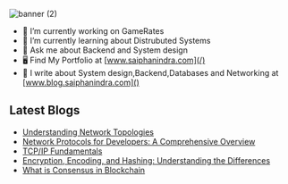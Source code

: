 

![banner (2)](https://github.com/saiphanindra1010/saiphanindra1010/assets/52729974/13c7c649-3437-4123-9321-370d838f256b)
<!---
<a href="https://www.w3schools.com" >![LeetCode](https://img.shields.io/badge/LeetCode-FFA116?style=for-the-badge&logo=LeetCode&logoColor=000000)</a>//
 <a href="mailto:saiphanindra1010@gmail.com">![Gmail](https://img.shields.io/badge/Gmail-EA4335?style=for-the-badge&logo=Gmail&logoColor=FFFFFF)</a>
 ![Hashnode](https://img.shields.io/badge/Hashnode-2962FF?style=for-the-badge&logo=Hashnode&logoColor=FFFFFF)

-->

 
- 🔭 I’m currently working on GameRates
- 🌱 I’m currently learning about Distrubuted Systems
- 💬 Ask me about Backend and System design
- 🖥️ Find My Portfolio at [www.saiphanindra.com](/)
- 📖 I write about System design,Backend,Databases and Networking at [www.blog.saiphanindra.com]()
 ## Latest Blogs
 <!-- BLOG-POST-LIST:START -->
- [Understanding Network Topologies](https://saiphanindra.hashnode.dev/understanding-network-topologies)
- [Network Protocols for Developers: A Comprehensive Overview](https://saiphanindra.hashnode.dev/network-protocols-for-developers-a-comprehensive-overview)
- [TCP/IP Fundamentals](https://saiphanindra.hashnode.dev/tcpip-fundamentals)
- [Encryption, Encoding, and Hashing: Understanding the Differences](https://saiphanindra.hashnode.dev/encryption-encoding-and-hashing-understanding-the-differences)
- [What is Consensus in Blockchain](https://saiphanindra.hashnode.dev/what-is-consensus-in-blockchain)
<!-- BLOG-POST-LIST:END -->


